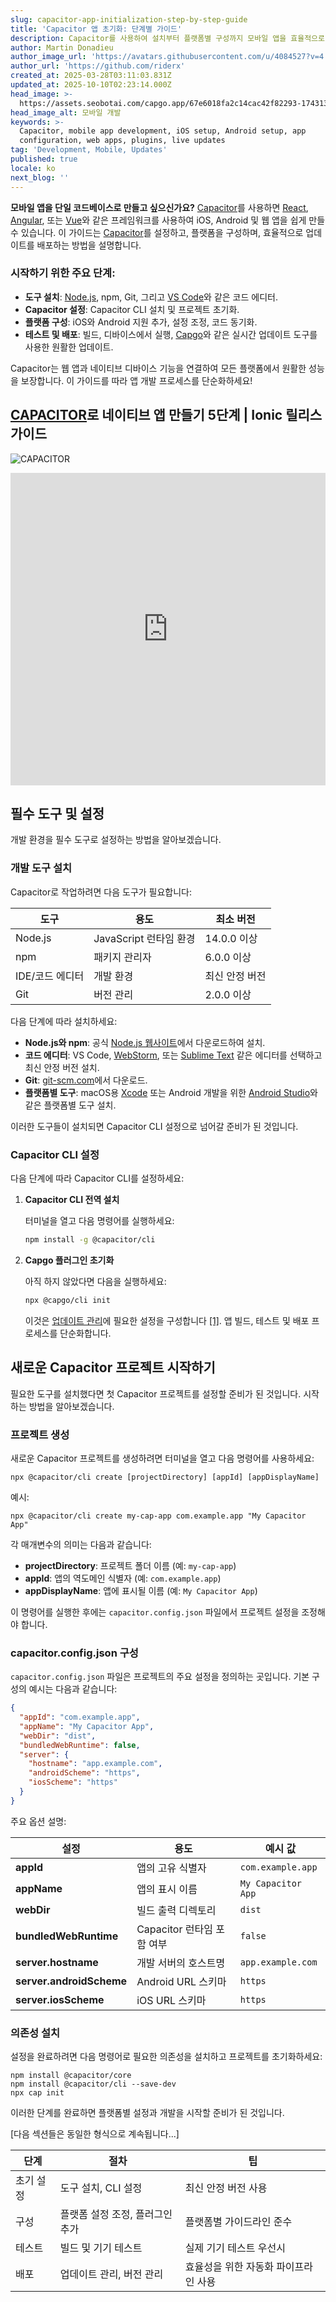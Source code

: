 ```yaml
---
slug: capacitor-app-initialization-step-by-step-guide
title: 'Capacitor 앱 초기화: 단계별 가이드'
description: Capacitor를 사용하여 설치부터 플랫폼별 구성까지 모바일 앱을 효율적으로 설정하고 배포하는 방법을 알아보세요.
author: Martin Donadieu
author_image_url: 'https://avatars.githubusercontent.com/u/4084527?v=4'
author_url: 'https://github.com/riderx'
created_at: 2025-03-28T03:11:03.831Z
updated_at: 2025-10-10T02:23:14.000Z
head_image: >-
  https://assets.seobotai.com/capgo.app/67e6018fa2c14cac42f82293-1743131474608.jpg
head_image_alt: 모바일 개발
keywords: >-
  Capacitor, mobile app development, iOS setup, Android setup, app
  configuration, web apps, plugins, live updates
tag: 'Development, Mobile, Updates'
published: true
locale: ko
next_blog: ''
---
```

**모바일 앱을 단일 코드베이스로 만들고 싶으신가요?** [Capacitor](https://capacitorjs.com/)를 사용하면 [React](https://react.dev/), [Angular](https://angular.io/), 또는 [Vue](https://vuejs.org/)와 같은 프레임워크를 사용하여 iOS, Android 및 웹 앱을 쉽게 만들 수 있습니다. 이 가이드는 [Capacitor](https://capacitorjs.com/)를 설정하고, 플랫폼을 구성하며, 효율적으로 업데이트를 배포하는 방법을 설명합니다.

### 시작하기 위한 주요 단계:

-   **도구 설치**: [Node.js](https://nodejs.org/en), npm, Git, 그리고 [VS Code](https://code.visualstudio.com/)와 같은 코드 에디터.
-   **Capacitor 설정**: Capacitor CLI 설치 및 프로젝트 초기화.
-   **플랫폼 구성**: iOS와 Android 지원 추가, 설정 조정, 코드 동기화.
-   **테스트 및 배포**: 빌드, 디바이스에서 실행, [Capgo](https://capgo.app/)와 같은 실시간 업데이트 도구를 사용한 원활한 업데이트.

Capacitor는 웹 앱과 네이티브 디바이스 기능을 연결하여 모든 플랫폼에서 원활한 성능을 보장합니다. 이 가이드를 따라 앱 개발 프로세스를 단순화하세요!

## [CAPACITOR](https://capacitorjs.com/)로 네이티브 앱 만들기 5단계 | Ionic 릴리스 가이드

![CAPACITOR](https://mars-images.imgix.net/seobot/screenshots/capacitorjs.com-4c1a6a7e452082d30f5bff9840b00b7d-2025-03-28.jpg?auto=compress)

<iframe src="https://www.youtube.com/embed/SSv--IrWH3c" aria-label="YouTube video player" frameborder="0" allow="accelerometer; autoplay; clipboard-write; encrypted-media; gyroscope; picture-in-picture; web-share" referrerpolicy="strict-origin-when-cross-origin" style="width: 100%; height: 500px;" allowfullscreen></iframe>

## 필수 도구 및 설정

개발 환경을 필수 도구로 설정하는 방법을 알아보겠습니다.

### 개발 도구 설치

Capacitor로 작업하려면 다음 도구가 필요합니다:

| 도구 | 용도 | 최소 버전 |
| --- | --- | --- |
| Node.js | JavaScript 런타임 환경 | 14.0.0 이상 |
| npm | 패키지 관리자 | 6.0.0 이상 |
| IDE/코드 에디터 | 개발 환경 | 최신 안정 버전 |
| Git | 버전 관리 | 2.0.0 이상 |

다음 단계에 따라 설치하세요:

-   **Node.js와 npm**: 공식 [Node.js 웹사이트](https://nodejs.org)에서 다운로드하여 설치.
-   **코드 에디터**: VS Code, [WebStorm](https://www.jetbrains.com/webstorm/), 또는 [Sublime Text](https://www.sublimetext.com/) 같은 에디터를 선택하고 최신 안정 버전 설치.
-   **Git**: [git-scm.com](https://git-scm.com)에서 다운로드.
-   **플랫폼별 도구**: macOS용 [Xcode](https://developer.apple.com/xcode/) 또는 Android 개발을 위한 [Android Studio](https://developer.android.com/studio)와 같은 플랫폼별 도구 설치.

이러한 도구들이 설치되면 Capacitor CLI 설정으로 넘어갈 준비가 된 것입니다.

### Capacitor CLI 설정

다음 단계에 따라 Capacitor CLI를 설정하세요:

1.  **Capacitor CLI 전역 설치**
    
    터미널을 열고 다음 명령어를 실행하세요:
    
    ```bash
    npm install -g @capacitor/cli
    ```
    
2.  **Capgo 플러그인 초기화**
    
    아직 하지 않았다면 다음을 실행하세요:
    
    ```bash
    npx @capgo/cli init
    ```
    
    이것은 [업데이트 관리](https://capgo.app/docs/plugin/cloud-mode/manual-update/)에 필요한 설정을 구성합니다 [\[1\]](https://capgo.app/). 앱 빌드, 테스트 및 배포 프로세스를 단순화합니다.

## 새로운 Capacitor 프로젝트 시작하기

필요한 도구를 설치했다면 첫 Capacitor 프로젝트를 설정할 준비가 된 것입니다. 시작하는 방법을 알아보겠습니다.

### 프로젝트 생성

새로운 Capacitor 프로젝트를 생성하려면 터미널을 열고 다음 명령어를 사용하세요:

```
npx @capacitor/cli create [projectDirectory] [appId] [appDisplayName]
```

예시:

```
npx @capacitor/cli create my-cap-app com.example.app "My Capacitor App"
```

각 매개변수의 의미는 다음과 같습니다:

-   **projectDirectory**: 프로젝트 폴더 이름 (예: `my-cap-app`)
-   **appId**: 앱의 역도메인 식별자 (예: `com.example.app`)
-   **appDisplayName**: 앱에 표시될 이름 (예: `My Capacitor App`)

이 명령어를 실행한 후에는 `capacitor.config.json` 파일에서 프로젝트 설정을 조정해야 합니다.

### capacitor.config.json 구성

`capacitor.config.json` 파일은 프로젝트의 주요 설정을 정의하는 곳입니다. 기본 구성의 예시는 다음과 같습니다:

```json
{
  "appId": "com.example.app",
  "appName": "My Capacitor App",
  "webDir": "dist",
  "bundledWebRuntime": false,
  "server": {
    "hostname": "app.example.com",
    "androidScheme": "https",
    "iosScheme": "https"
  }
}
```

주요 옵션 설명:

| 설정 | 용도 | 예시 값 |
| --- | --- | --- |
| **appId** | 앱의 고유 식별자 | `com.example.app` |
| **appName** | 앱의 표시 이름 | `My Capacitor App` |
| **webDir** | 빌드 출력 디렉토리 | `dist` |
| **bundledWebRuntime** | Capacitor 런타임 포함 여부 | `false` |
| **server.hostname** | 개발 서버의 호스트명 | `app.example.com` |
| **server.androidScheme** | Android URL 스키마 | `https` |
| **server.iosScheme** | iOS URL 스키마 | `https` |

### 의존성 설치

설정을 완료하려면 다음 명령어로 필요한 의존성을 설치하고 프로젝트를 초기화하세요:

```
npm install @capacitor/core
npm install @capacitor/cli --save-dev
npx cap init
```

이러한 단계를 완료하면 플랫폼별 설정과 개발을 시작할 준비가 된 것입니다.

[다음 섹션들은 동일한 형식으로 계속됩니다...]

| **단계** | **절차** | **팁** |
| --- | --- | --- |
| 초기 설정 | 도구 설치, CLI 설정 | 최신 안정 버전 사용 |
| 구성 | 플랫폼 설정 조정, 플러그인 추가 | 플랫폼별 가이드라인 준수 |
| 테스트 | 빌드 및 기기 테스트 | 실제 기기 테스트 우선시 |
| 배포 | 업데이트 관리, 버전 관리 | 효율성을 위한 자동화 파이프라인 사용 |
